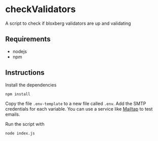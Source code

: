 # checkValidators
A script to check if bloxberg validators are up and validating

## Requirements
- nodejs
- npm

## Instructions
Install the dependencies
```
npm install
```

Copy the file `.env-template` to a new file called `.env`. Add the SMTP credentials for each variable. You can use a service like [Mailtap](https://mailtrap.io/) to test emails.

Run the script with
```
node index.js
```
